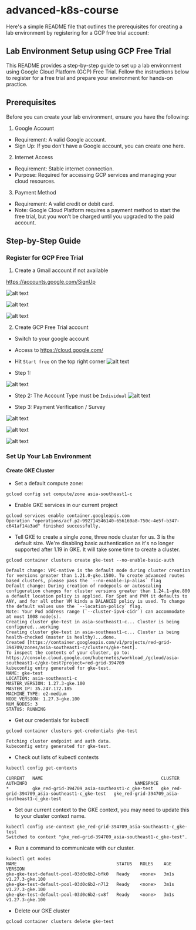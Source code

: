 # advanced-k8s-course


Here's a simple README file that outlines the prerequisites for creating a lab environment by registering for a GCP free trial account:

## Lab Environment Setup using GCP Free Trial
This README provides a step-by-step guide to set up a lab environment using Google Cloud Platform (GCP) Free Trial. Follow the instructions below to register for a free trial and prepare your environment for hands-on practice.

## Prerequisites
Before you can create your lab environment, ensure you have the following:

1. Google Account
- Requirement: A valid Google account.
- Sign Up: If you don't have a Google account, you can create one here.
2. Internet Access
- Requirement: Stable internet connection.
- Purpose: Required for accessing GCP services and managing your cloud resources.

3. Payment Method
- Requirement: A valid credit or debit card.
- Note: Google Cloud Platform requires a payment method to start the free trial, but you won’t be charged until you upgraded to the paid account.

## Step-by-Step Guide
### Register for GCP Free Trial

1. Create a Gmail account if not available

https://accounts.google.com/SignUp

![alt text](./assets/images/image.png)

![alt text](./assets/images/image-1.png)

![alt text](./assets/images/image-3.png)

2. Create GCP Free Trial account

- Switch to your google account
- Access to https://cloud.google.com/
- Hit `Start free` on the top right corner
![alt text](./assets/images/image-5.png)

- Step 1:

![alt text](./assets/images/image-6.png)

- Step 2: The Account Type must be `Individual`
![alt text](./assets/images/image-7.png)

- Step 3: Payment Verification / Survey

![alt text](./assets/images/image-8.png)

![alt text](./assets/images/image-9.png)

![alt text](./assets/images/image-10.png)


### Set Up Your Lab Environment

#### Create GKE Cluster

- Set a default compute zone:
```
gcloud config set compute/zone asia-southeast1-c
```

- Enable GKE services in our current project
```
gcloud services enable container.googleapis.com
Operation "operations/acf.p2-992714546140-656169a8-750c-4e5f-b347-c641af14a3ad" finished successfully.
```

- Tell GKE to create a single zone, three node cluster for us. 3 is the default size. We're disabling basic authentication as it's no longer supported after 1.19 in GKE. It will take some time to create a cluster.

```
gcloud container clusters create gke-test --no-enable-basic-auth

Default change: VPC-native is the default mode during cluster creation for versions greater than 1.21.0-gke.1500. To create advanced routes based clusters, please pass the `--no-enable-ip-alias` flag
Default change: During creation of nodepools or autoscaling configuration changes for cluster versions greater than 1.24.1-gke.800 a default location policy is applied. For Spot and PVM it defaults to ANY, and for all other VM kinds a BALANCED policy is used. To change the default values use the `--location-policy` flag.
Note: Your Pod address range (`--cluster-ipv4-cidr`) can accommodate at most 1008 node(s).
Creating cluster gke-test in asia-southeast1-c... Cluster is being configured...working
Creating cluster gke-test in asia-southeast1-c... Cluster is being health-checked (master is healthy)...done.                                                                                                         
Created [https://container.googleapis.com/v1/projects/red-grid-394709/zones/asia-southeast1-c/clusters/gke-test].
To inspect the contents of your cluster, go to: https://console.cloud.google.com/kubernetes/workload_/gcloud/asia-southeast1-c/gke-test?project=red-grid-394709
kubeconfig entry generated for gke-test.
NAME: gke-test
LOCATION: asia-southeast1-c
MASTER_VERSION: 1.27.3-gke.100
MASTER_IP: 35.247.172.185
MACHINE_TYPE: e2-medium
NODE_VERSION: 1.27.3-gke.100
NUM_NODES: 3
STATUS: RUNNING
```

- Get our credentials for kubectl
```
gcloud container clusters get-credentials gke-test

Fetching cluster endpoint and auth data.
kubeconfig entry generated for gke-test.
```

- Check out lists of kubectl contexts
```
kubectl config get-contexts

CURRENT   NAME                                             CLUSTER                                          AUTHINFO                                         NAMESPACE
*         gke_red-grid-394709_asia-southeast1-c_gke-test   gke_red-grid-394709_asia-southeast1-c_gke-test   gke_red-grid-394709_asia-southeast1-c_gke-test  
```

- Set our current context to the GKE context, you may need to update this to your cluster context name.
```
kubectl config use-context gke_red-grid-394709_asia-southeast1-c_gke-test
Switched to context "gke_red-grid-394709_asia-southeast1-c_gke-test".
```

- Run a command to communicate with our cluster.
```
kubectl get nodes
NAME                                      STATUS   ROLES    AGE    VERSION
gke-gke-test-default-pool-03d0c6b2-bfk0   Ready    <none>   3m1s   v1.27.3-gke.100
gke-gke-test-default-pool-03d0c6b2-n7l2   Ready    <none>   3m1s   v1.27.3-gke.100
gke-gke-test-default-pool-03d0c6b2-sv8f   Ready    <none>   3m1s   v1.27.3-gke.100
```

- Delete our GKE cluster
```
gcloud container clusters delete gke-test
```